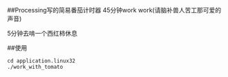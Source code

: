 ##Processing写的简易番茄计时器
45分钟work work(请脑补兽人苦工那可爱的声音)

5分钟去啃一个西红柿休息

##使用
```
cd application.linux32
./work_with_tomato
```
